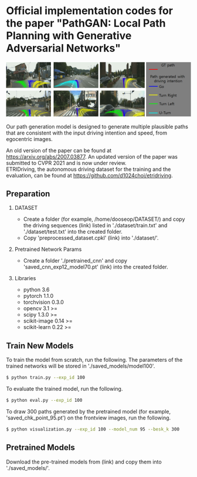 # Official implementation codes for the paper "PathGAN: Local Path Planning with Generative Adversarial Networks"

![fig1](./images/fig1.png)

Our path generation model is designed to generate multiple plausible paths that are consistent with the input driving intention and speed, from egocentric images.

An old version of the paper can be found at https://arxiv.org/abs/2007.03877. An updated version of the paper was submitted to CVPR 2021 and is now under review.  
ETRIDriving, the autonomous driving dataset for the training and the evaluation, can be found at https://github.com/d1024choi/etridriving.

## Preparation
1) DATASET  
    * Create a folder (for example, /home/dooseop/DATASET/) and copy the driving sequences (link) listed in './dataset/train.txt' and './dataset/test.txt' into the created folder.    
    * Copy 'preprocessed_dataset.cpkl' (link) into './dataset/'.  

2) Pretrained Network Params  
    * Create a folder './pretrained_cnn' and copy 'saved_cnn_exp12_model70.pt' (link) into the created folder.  

3) Libraries
    * python 3.6  
    * pytorch 1.1.0  
    * torchvision 0.3.0  
    * opencv 3.1 >=  
    * scipy 1.3.0 >=  
    * scikit-image 0.14 >=
    * scikit-learn 0.22 >=  
  
## Train New Models
To train the model from scratch, run the following. The parameters of the trained networks will be stored in './saved_models/model100'.
```sh
$ python train.py --exp_id 100
```

To evaluate the trained model, run the following.
```sh
$ python eval.py --exp_id 100
```

To draw 300 paths generated by the pretrained model (for example, 'saved_chk_point_95.pt') on the frontview images, run the following.
```sh
$ python visualization.py --exp_id 100 --model_num 95 --besk_k 300
```

## Pretrained Models
Download the pre-trained models from (link) and copy them into './saved_models/'.  
